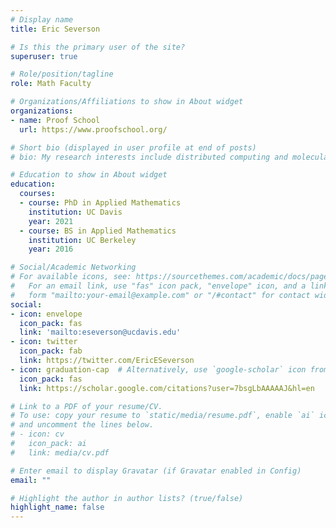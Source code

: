 ```yaml
---
# Display name
title: Eric Severson

# Is this the primary user of the site?
superuser: true

# Role/position/tagline
role: Math Faculty

# Organizations/Affiliations to show in About widget
organizations:
- name: Proof School
  url: https://www.proofschool.org/

# Short bio (displayed in user profile at end of posts)
# bio: My research interests include distributed computing and molecular computing.

# Education to show in About widget
education:
  courses:
  - course: PhD in Applied Mathematics
    institution: UC Davis
    year: 2021
  - course: BS in Applied Mathematics
    institution: UC Berkeley
    year: 2016

# Social/Academic Networking
# For available icons, see: https://sourcethemes.com/academic/docs/page-builder/#icons
#   For an email link, use "fas" icon pack, "envelope" icon, and a link in the
#   form "mailto:your-email@example.com" or "/#contact" for contact widget.
social:
- icon: envelope
  icon_pack: fas
  link: 'mailto:eseverson@ucdavis.edu'
- icon: twitter
  icon_pack: fab
  link: https://twitter.com/EricESeverson
- icon: graduation-cap  # Alternatively, use `google-scholar` icon from `ai` icon pack
  icon_pack: fas
  link: https://scholar.google.com/citations?user=7bsgLbAAAAAJ&hl=en

# Link to a PDF of your resume/CV.
# To use: copy your resume to `static/media/resume.pdf`, enable `ai` icons in `params.toml`, 
# and uncomment the lines below.
# - icon: cv
#   icon_pack: ai
#   link: media/cv.pdf

# Enter email to display Gravatar (if Gravatar enabled in Config)
email: ""

# Highlight the author in author lists? (true/false)
highlight_name: false
---
```



